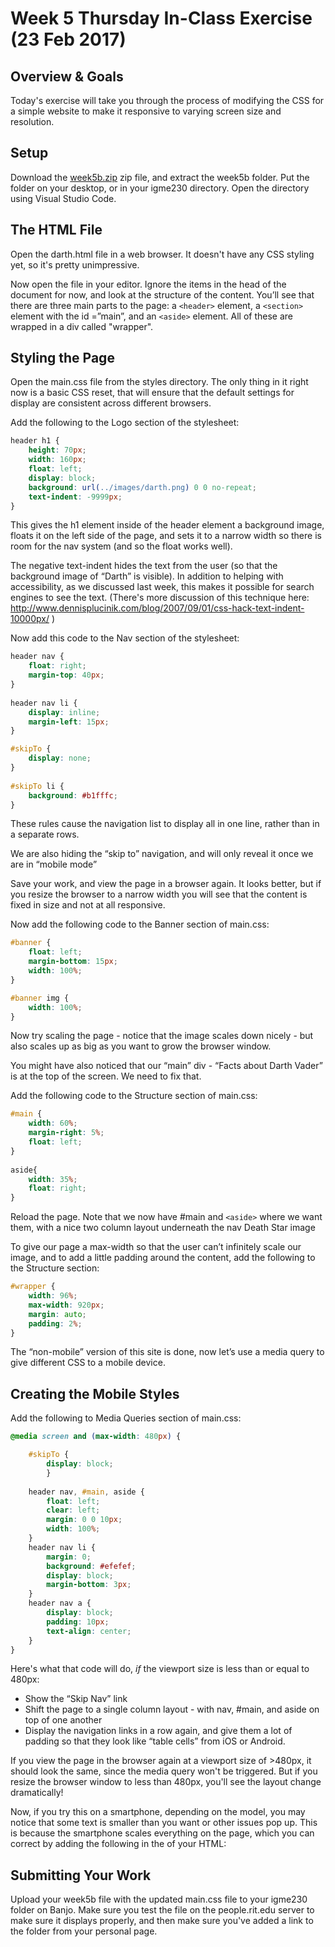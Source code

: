 # Week 5 Thursday In-Class Exercise (23 Feb 2017)

## Overview & Goals
Today's exercise will take you through the process of modifying the CSS for a simple website to make it responsive to varying screen size and resolution. 

## Setup
Download the [week5b.zip](week5b.zip) zip file, and extract the week5b folder. Put the folder on your desktop, or in your igme230 directory. Open the directory using Visual Studio Code.

## The HTML File
Open the darth.html file in a web browser. It doesn't have any CSS styling yet, so it's pretty unimpressive. 

Now open the file in your editor. Ignore the items in the head of the document for now, and look at the structure of the content. You’ll see that there are three main parts to the page: a `<header>` element, a `<section>` element with the id =”main”, and an `<aside>` element. All of these are wrapped in a div called "wrapper".  

## Styling the Page
Open the main.css file from the styles directory. The only thing in it right now is a basic CSS reset, that will ensure that the default settings for display are consistent across different browsers. 

Add the following to the Logo section of the stylesheet:

```css
header h1 {
	height: 70px;
	width: 160px;
	float: left;
	display: block;
	background: url(../images/darth.png) 0 0 no-repeat;
	text-indent: -9999px;
}
```

This gives the h1 element inside of the header element a background image, floats it on the left side of the page, and sets it to a narrow width so there is room for the nav system (and so the float works well).

The negative text-indent hides the text from the user (so that the background image of “Darth” is visible). In addition to helping with accessibility, as we discussed last week, this makes it possible for search engines to see the text. (There's more discussion of this technique here: http://www.dennisplucinik.com/blog/2007/09/01/css-hack-text-indent-10000px/ )

Now add this code to the Nav section of the stylesheet:

```css
header nav {
	float: right;
	margin-top: 40px; 
}
	
header nav li {
	display: inline;
	margin-left: 15px;
}

#skipTo {
	display: none;
}
	
#skipTo li {
	background: #b1fffc;
}
```
These rules cause the navigation list to display all in one line, rather than in a separate rows.

We are also hiding the “skip to” navigation, and will only reveal it once we are in “mobile mode”

Save your work, and view the page in a browser again. It looks better, but if you resize the browser to a narrow width you will see that the content is fixed in size and not at all responsive.

Now add the following code to the Banner section of main.css:

```css			
#banner {
	float: left;
	margin-bottom: 15px;
	width: 100%;
}

#banner img {
	width: 100%;
}
```

Now try scaling the page - notice that the image scales down nicely - but also scales up as big as you want to grow the browser window.
	
You might have also noticed that our “main” div - “Facts about Darth Vader” is at the top of the screen. We need to fix that.

Add the following code to the Structure section of main.css:

```css
#main {
	width: 60%;
	margin-right: 5%;
	float: left;
}		
	
aside{
	width: 35%;
	float: right;
}
```

Reload the page. Note that we now have #main and `<aside>` where we want them, with a nice two column layout underneath the nav Death Star image

To give our page a max-width so that the user can’t infinitely scale our image, and to add a little padding around the content, add the following to the Structure section:

```css
#wrapper {
	width: 96%;	
	max-width: 920px;
	margin: auto;
	padding: 2%;
} 
```
The “non-mobile” version of this site is done, now let’s use a media query to give different CSS to a mobile device.

## Creating the Mobile Styles

Add the following to Media Queries section of main.css:

```css
@media screen and (max-width: 480px) {

	#skipTo {
		display: block;
		}
	
	header nav, #main, aside {
		float: left;
		clear: left;
		margin: 0 0 10px; 
		width: 100%;
	}	
	header nav li {
		margin: 0;
		background: #efefef;
		display: block;
		margin-bottom: 3px;
	}
	header nav a {
		display: block;
		padding: 10px;
		text-align: center;
	}			
}
```

Here's what that code will do, *if* the viewport size is less than or equal to 480px:
- Show the “Skip Nav” link
- Shift the page to a single column layout - with nav, #main, and aside on top of one another
- Display the navigation links in a row again, and give them a lot of padding so that they look like “table cells” from iOS or Android.

If you view the page in the browser again at a viewport size of >480px, it should look the same, since the media query won't be triggered. But if you resize the browser window to less than 480px, you'll see the layout change dramatically!

Now, if you try this on a smartphone, depending on the model, you may notice that some text is smaller than you want or other issues pop up. This is because the smartphone scales everything on the page, which you can correct by adding the following in the <head> of your HTML:

<meta name="viewport" content="width=device-width, initial-scale=1.0" />


## Submitting Your Work

Upload your week5b file with the updated main.css file to your igme230 folder on Banjo. Make sure you test the file on the people.rit.edu server to make sure it displays properly, and then make sure you've added a link to the folder from your personal page. 
